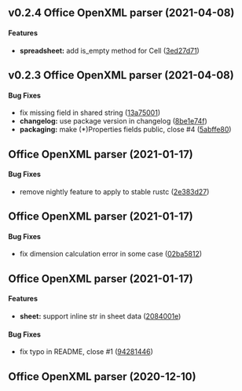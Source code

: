 <a name="v0.2.4"></a>
## v0.2.4 Office OpenXML parser (2021-04-08)


#### Features

* **spreadsheet:**  add is_empty method for Cell ([3ed27d71](https://github.com/zitsen/ooxml-rs/commit/3ed27d7109526d4f00a7e484910021e7f157c4a4))



<a name="v0.2.3"></a>
## v0.2.3 Office OpenXML parser (2021-04-08)


#### Bug Fixes

*   fix missing field  in shared string ([13a75001](https://github.com/zitsen/ooxml-rs/commit/13a75001dc79b414522547bfb98a383b54cec5d0))
* **changelog:**  use package version in changelog ([8be1e74f](https://github.com/zitsen/ooxml-rs/commit/8be1e74f67960d0c9b93fb212fdbcbc6ef7575db))
* **packaging:**  make (*)Properties fields public, close #4 ([5abffe80](https://github.com/zitsen/ooxml-rs/commit/5abffe801b2277d67fd1751baf001d6e56bf7dd3))



<a name=""></a>
##  Office OpenXML parser (2021-01-17)


#### Bug Fixes

*   remove nightly feature to apply to stable rustc ([2e383d27](https://github.com/zitsen/ooxml-rs/commit/2e383d27f63fa621c78725ff21ac310bc852cec8))



<a name=""></a>
##  Office OpenXML parser (2021-01-17)


#### Bug Fixes

*   fix dimension calculation error in some case ([02ba5812](https://github.com/zitsen/ooxml-rs/commit/02ba5812ce831880048982f6ef1f15529bf0bf44))



<a name=""></a>
##  Office OpenXML parser (2021-01-17)


#### Features

* **sheet:**  support inline str in sheet data ([2084001e](https://github.com/zitsen/ooxml-rs/commit/2084001eead356c01053363378ecaadaea1c777d))

#### Bug Fixes

*   fix  typo in README, close #1 ([94281446](https://github.com/zitsen/ooxml-rs/commit/94281446a3e677977717787aa98e72c00f964601))



<a name=""></a>
##  Office OpenXML parser (2020-12-10)




